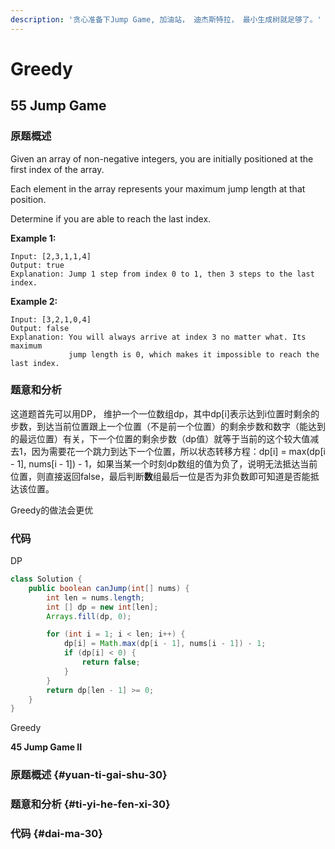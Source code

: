 ```yaml
---
description: '贪心准备下Jump Game, 加油站， 迪杰斯特拉， 最小生成树就足够了。'
---
```


# Greedy

## **55 Jump Game** 

### **原题概述**

Given an array of non-negative integers, you are initially positioned at the first index of the array.

Each element in the array represents your maximum jump length at that position.

Determine if you are able to reach the last index.

**Example 1:**

```text
Input: [2,3,1,1,4]
Output: true
Explanation: Jump 1 step from index 0 to 1, then 3 steps to the last index.
```

**Example 2:**

```text
Input: [3,2,1,0,4]
Output: false
Explanation: You will always arrive at index 3 no matter what. Its maximum
             jump length is 0, which makes it impossible to reach the last index.
```

### **题意和分析**

这道题首先可以用DP， 维护一个一位数组dp，其中dp\[i\]表示达到i位置时剩余的步数，到达当前位置跟上一个位置（不是前一个位置）的剩余步数和数字（能达到的最远位置）有关，下一个位置的剩余步数（dp值）就等于当前的这个较大值减去1，因为需要花一个跳力到达下一个位置，所以状态转移方程：dp\[i\] = max\(dp\[i - 1\], nums\[i - 1\]\) - 1，如果当某一个时刻dp数组的值为负了，说明无法抵达当前位置，则直接返回false，最后判断**数**组最后一位是否为非负数即可知道是否能抵达该位置。

Greedy的做法会更优

### **代码**

DP

```java
class Solution {
    public boolean canJump(int[] nums) {
        int len = nums.length;
        int [] dp = new int[len];
        Arrays.fill(dp, 0);

        for (int i = 1; i < len; i++) {
            dp[i] = Math.max(dp[i - 1], nums[i - 1]) - 1;
            if (dp[i] < 0) {
                return false;
            }
        }
        return dp[len - 1] >= 0;
    }
}
```

Greedy

  
**45 Jump Game II**

### **原题概述** {#yuan-ti-gai-shu-30}

### **题意和分析** {#ti-yi-he-fen-xi-30}

### **代码** {#dai-ma-30}

